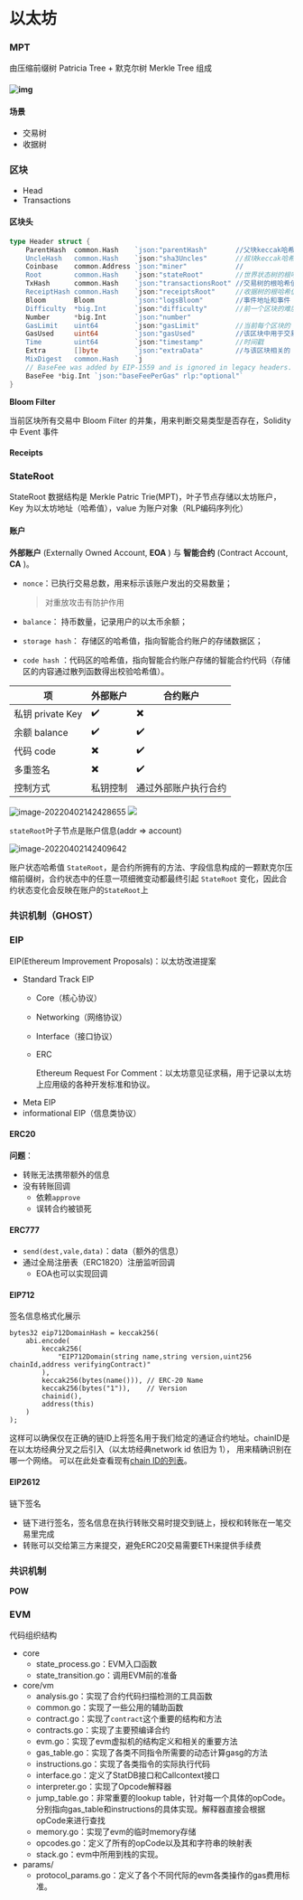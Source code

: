 # 以太坊

### MPT

由压缩前缀树 Patricia Tree + 默克尔树 Merkle Tree 组成

#### ![img](http://cdn.blocketh.top/img/4.png) <a href="#mo-ke-erhttp-cdn.blocketh.top-img-4.png" id="mo-ke-erhttp-cdn.blocketh.top-img-4.png"></a>

#### 场景

* 交易树
* 收据树

### 区块

* Head
* Transactions

#### 区块头

```go
type Header struct {
	ParentHash  common.Hash    `json:"parentHash"       //父块keccak哈希
	UncleHash   common.Hash    `json:"sha3Uncles"       //叔块keccak哈希
	Coinbase    common.Address `json:"miner"            //
	Root        common.Hash    `json:"stateRoot"        //世界状态树的根哈希值
	TxHash      common.Hash    `json:"transactionsRoot" //交易树的根哈希值
	ReceiptHash common.Hash    `json:"receiptsRoot"     //收据树的根哈希值
	Bloom       Bloom          `json:"logsBloom"        //事件地址和事件 topic 的布隆滤波器
	Difficulty  *big.Int       `json:"difficulty"       //前一个区块的难度
	Number      *big.Int       `json:"number"           
	GasLimit    uint64         `json:"gasLimit"         //当前每个区块的 gas 使用限制值
	GasUsed     uint64         `json:"gasUsed"          //该区块中用于交易的 gas 消耗值
	Time        uint64         `json:"timestamp"        //时间戳
	Extra       []byte         `json:"extraData"        //与该区块相关的 32 字节数据
	MixDigest   common.Hash    `j
	// BaseFee was added by EIP-1559 and is ignored in legacy headers.
	BaseFee *big.Int `json:"baseFeePerGas" rlp:"optional"`
}
```

**Bloom Filter**

当前区块所有交易中 Bloom Filter 的并集，用来判断交易类型是否存在，Solidity 中 Event 事件

#### Receipts

### StateRoot

StateRoot 数据结构是 Merkle Patric Trie(MPT)，叶子节点存储以太坊账户，Key 为以太坊地址（哈希值），value 为账户对象（RLP编码序列化）

#### 账户

**外部账户** (Externally Owned Account, **EOA** ) 与 **智能合约** (Contract Account, **CA** )。

*   `nonce`：已执行交易总数，用来标示该账户发出的交易数量；

    > 对重放攻击有防护作用
* `balance`： 持币数量，记录用户的以太币余额；
* `storage hash`： 存储区的哈希值，指向智能合约账户的存储数据区；
* `code hash` ：代码区的哈希值，指向智能合约账户存储的智能合约代码（存储区的内容通过散列函数得出校验哈希值）。

| 项              | 外部账户 | 合约账户       |
| -------------- | ---- | ---------- |
| 私钥 private Key | ✔️   | ✖️         |
| 余额 balance     | ✔️   | ✔️         |
| 代码 code        | ✖️   | ✔️         |
| 多重签名           | ✖️   | ✔️         |
| 控制方式           | 私钥控制 | 通过外部账户执行合约 |

![image-20220402142428655](http://cdn.blocketh.top/img/image-20220402142428655.png) ![](http://cdn.blocketh.top/img/image-20220402142428655.png)

`stateRoot`叶子节点是账户信息(addr => account)

![image-20220402142409642](http://cdn.blocketh.top/img/image-20220402142409642.png)

账户状态哈希值 `StateRoot`，是合约所拥有的方法、字段信息构成的一颗默克尔压缩前缀树，合约状态中的任意一项细微变动都最终引起 `StateRoot` 变化，因此合约状态变化会反映在账户的`StateRoot`上

### 共识机制（GHOST）

### EIP

EIP(Ethereum Improvement Proposals)：以太坊改进提案

* Standard Track EIP
  * Core（核心协议）
  * Networking（网络协议）
  * Interface（接口协议）
  *   ERC

      Ethereum Request For Comment：以太坊意见征求稿，用于记录以太坊上应用级的各种开发标准和协议。
* Meta EIP
* informational EIP（信息类协议）

#### ERC20

**问题**：

* 转账无法携带额外的信息
* 没有转账回调
  * 依赖`approve`
  * 误转合约被锁死

#### ERC777

* `send(dest,vale,data)`：data（额外的信息）
* 通过全局注册表（ERC1820）注册监听回调
  * EOA也可以实现回调

#### EIP712

签名信息格式化展示

```solidity
bytes32 eip712DomainHash = keccak256(
    abi.encode(
        keccak256(
            "EIP712Domain(string name,string version,uint256 chainId,address verifyingContract)"
        ),
        keccak256(bytes(name())), // ERC-20 Name
        keccak256(bytes("1")),    // Version
        chainid(),
        address(this)
    )
);
```

这样可以确保仅在正确的链ID上将签名用于我们给定的通证合约地址。chainID是在以太坊经典分叉之后引入（以太坊经典network id 依旧为 1）， 用来精确识别在哪一个网络。 可以在此处查看现有[chain ID的列表](https://medium.com/@piyopiyo/list-of-ethereums-major-network-and-chain-ids-2bc58e928508)。

#### EIP2612

链下签名

* 链下进行签名，签名信息在执行转账交易时提交到链上，授权和转账在一笔交易里完成
* 转账可以交给第三方来提交，避免ERC20交易需要ETH来提供手续费

### 共识机制

**POW**

### EVM

代码组织结构

* core
  * state\_process.go：EVM入口函数
  * state\_transition.go：调用EVM前的准备
* core/vm
  * analysis.go：实现了合约代码扫描检测的工具函数
  * common.go：实现了一些公用的辅助函数
  * contract.go：实现了`contract`这个重要的结构和方法
  * contracts.go：实现了主要预编译合约
  * evm.go：实现了evm虚拟机的结构定义和相关的重要方法
  * gas\_table.go：实现了各类不同指令所需要的动态计算gasg的方法
  * instructions.go：实现了各类指令的实际执行代码
  * interface.go：定义了StatDB接口和Callcontext接口
  * interpreter.go：实现了Opcode解释器
  * jump\_table.go：非常重要的lookup table，针对每一个具体的opCode。分别指向gas\_table和instructions的具体实现。解释器直接会根据opCode来进行查找
  * memory.go：实现了evm的临时memory存储
  * opcodes.go：定义了所有的opCode以及其和字符串的映射表
  * stack.go：evm中所用到栈的实现。
* params/
  * protocol\_params.go：定义了各个不同代际的evm各类操作的gas费用标准。
